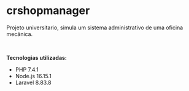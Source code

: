 # crshopmanager

Projeto universitario, simula um sistema administrativo de uma oficina mecânica.

<br/>

**Tecnologias utilizadas:**

* PHP 7.4.1
* Node.js 16.15.1
* Laravel 8.83.8

